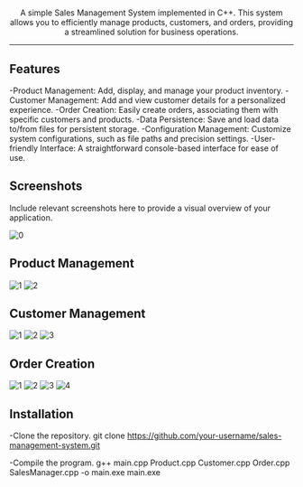 <h1 align="center"Sales Management System></h1>
<p align="center">A simple Sales Management System implemented in C++. This system allows you to efficiently manage products, customers, and orders, providing a streamlined solution for business operations.</p>

<hr/>

## Features
-Product Management: Add, display, and manage your product inventory.
-Customer Management: Add and view customer details for a personalized experience.
-Order Creation: Easily create orders, associating them with specific customers and products.
-Data Persistence: Save and load data to/from files for persistent storage.
-Configuration Management: Customize system configurations, such as file paths and precision settings.
-User-friendly Interface: A straightforward console-based interface for ease of use.

## Screenshots
Include relevant screenshots here to provide a visual overview of your application.

![0](https://github.com/PrinceInScripts/C-and-DSA-Foundation/assets/124567410/1ee02b8a-9275-4a85-8c4a-2ade4ffff368)

## Product Management
![1](https://github.com/PrinceInScripts/C-and-DSA-Foundation/assets/124567410/bc851ed1-5c01-49ed-ba82-3d7575667fe5)
![2](https://github.com/PrinceInScripts/C-and-DSA-Foundation/assets/124567410/5502e4a8-a48c-45f5-8737-2a0000076f46)

## Customer Management
![1](https://github.com/PrinceInScripts/C-and-DSA-Foundation/assets/124567410/ea97008d-8906-41b2-a1ac-2a672c2919b0)
![2](https://github.com/PrinceInScripts/C-and-DSA-Foundation/assets/124567410/e1d4c65f-5073-4b45-8f22-13ac8ff4e6f8)
![3](https://github.com/PrinceInScripts/C-and-DSA-Foundation/assets/124567410/ee721d5e-74c4-4f69-a6d1-3665af2b07ed)

## Order Creation
![1](https://github.com/PrinceInScripts/C-and-DSA-Foundation/assets/124567410/65556e66-6ac5-47c4-a677-2e3bf908b79b)
![2](https://github.com/PrinceInScripts/C-and-DSA-Foundation/assets/124567410/76a86cac-22ea-43ba-a2b4-5a72d0fc831b)
![3](https://github.com/PrinceInScripts/C-and-DSA-Foundation/assets/124567410/2d69c63d-9de7-4bb5-91ec-7396ff9a748d)
![4](https://github.com/PrinceInScripts/C-and-DSA-Foundation/assets/124567410/87a60a5e-424c-49b7-86d2-199191e849f6)



## Installation
-Clone the repository.
git clone https://github.com/your-username/sales-management-system.git

-Compile the program.
g++ main.cpp Product.cpp Customer.cpp Order.cpp SalesManager.cpp -o main.exe
main.exe





